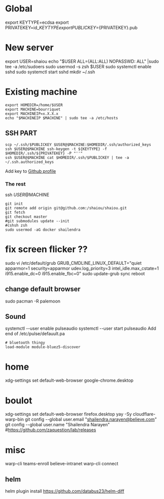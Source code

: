# Global
export KEYTYPE=ecdsa
export PRIVATEKEY=id_${KEYTYPE}
export PUBLICKEY=${PRIVATEKEY}.pub
# New server
export USER=shaiou
echo "$USER ALL=(ALL:ALL) NOPASSWD: ALL" |sudo tee -a /etc/sudoers
sudo usermod -s zsh $USER
sudo systemctl enable sshd
sudo systemctl start sshd
mkdir ~/.ssh

# Existing machine
```
export HOMEDIR=/home/$USER
export MACHINE=bourriquet
export MACHINEIP=x.X.X.x
echo "$MACHINEIP $MACHINE" | sudo tee -a /etc/hosts
```
## SSH PART
```
scp ~/.ssh/$PUBLICKEY $USER@$MACHINE:$HOMEDIR/.ssh/authorized_keys
ssh $USER@$MACHINE ssh-keygen -t ${KEYTYPE} -f $HOMEDIR/.ssh/${PRIVATEKEY} -P "''"
ssh $USER@$MACHINE cat $HOMEDIR/.ssh/$PUBLICKEY | tee -a ~/.ssh.authorized_keys
```
Add key to [Github profile](https://github.com/settings/keys)
### The rest
ssh $USER@$MACHINE
```
git init
git remote add origin git@github.com:/shaiou/shaiou.git
git fetch
git checkout master
#git submodules update --init
#cshsh zsh
sudo usermod -aG docker shailendra
```

# fix screen flicker ??
sudo vi /etc/default/grub
GRUB_CMDLINE_LINUX_DEFAULT="quiet  apparmor=1 security=apparmor udev.log_priority=3 intel_idle.max_cstate=1 i915.enable_dc=0 i915.enable_fbc=0"
sudo update-grub sync
reboot


## change default browser
sudo pacman -R palemoon

## Sound
systemctl  --user enable pulseaudio
systemctl  --user start pulseaudio
Add end of /etc/pulse/defauult.pa
```
# bluetooth thingy
load-module module-bluez5-discover
```

# home
xdg-settings set default-web-browser google-chrome.desktop

# boulot
xdg-settings set default-web-browser firefox.desktop
yay -Sy cloudflare-warp-bin
git config --global user.email "shailendra.narayen@believe.com"
git config --global user.name  "Shailendra Narayen"
#https://github.com/zaquestion/lab/releases

# misc
warp-cli teams-enroll believe-intranet
warp-cli connect

## helm
helm plugin install https://github.com/databus23/helm-diff
